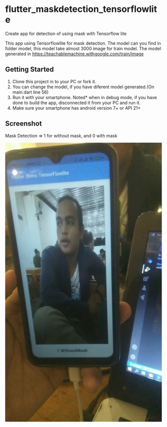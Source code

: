 # flutter_maskdetection_tensorflowlite

Create app for detection of using mask with Tensorflow lite

This app using Tensorflowlite for mask detection.
The model can you find in folder model, this model take almost 3000 image for train model.
The model generated in https://teachablemachine.withgoogle.com/train/image

## Getting Started

1. Clone this project in to your PC or fork it.
2. You can change the model, if you have diferent model generated.(On main.dart line 56)
3. Run it with your smartphone. Noted\* when in debug mode, if you have done to build the app, disconnected it from your PC and run it.
4. Make sure your smartphone has android version 7+ or API 21+

## Screenshot

Mask Detection => 1 for without mask, and 0 with mask

![Foto](img/foto.jpg)

